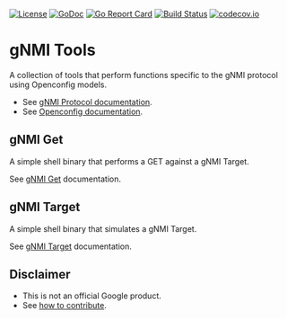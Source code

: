 [![License](https://img.shields.io/badge/license-Apache%202.0-blue.svg)](https://opensource.org/licenses/Apache-2.0)
[![GoDoc](https://godoc.org/github.com/samribeiro/gnmi?status.svg)](https://godoc.org/github.com/samribeiro/gnmi)
[![Go Report Card](https://goreportcard.com/badge/github.com/samribeiro/gnmi)](https://goreportcard.com/report/github.com/samribeiro/gnmi)
[![Build Status](https://travis-ci.org/samribeiro/gnmi.svg?branch=master)](https://travis-ci.org/samribeiro/gnmi)
[![codecov.io](https://codecov.io/github/samribeiro/gnmi/coverage.svg?branch=master)](https://codecov.io/github/samribeiro/gnmi?branch=master)

# gNMI Tools

A collection of tools that perform functions specific to the gNMI protocol using Openconfig models.

*  See [gNMI Protocol documentation](https://github.com/openconfig/reference/tree/master/rpc/gnmi).
*  See [Openconfig documentation](http://www.openconfig.net/).

## gNMI Get

A simple shell binary that performs a GET against a gNMI Target.

See [gNMI Get](./gnmi_get) documentation.

## gNMI Target

A simple shell binary that simulates a gNMI Target.

See [gNMI Target](./gnmi_target) documentation.

## Disclaimer

*  This is not an official Google product.
*  See [how to contribute](CONTRIBUTING.md).
